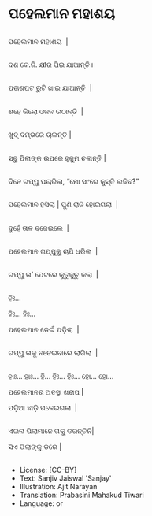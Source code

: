 # ପହେଲମାନ ମହାଶୟ

##
ପହେଲମାନ ମହାଶୟ  |

##
ଦଶ କେ.ଜି. କ୍ଷୀର ପିଇ ଯାଆନ୍ତି। 

##
ପଚାଶପଟ ରୁଟି ଖାଇ ଯାଆନ୍ତି  |

##
ଶହେ କିଲୋ ଓଜନ ଉଠାନ୍ତି  |

##
ଖୁବ୍‌ ଦମ୍ଭରେ ଚାଲନ୍ତି |  

##
ସବୁ ପିଲାଙ୍କ ଉପରେ ହୁକୁମ ଚଲାନ୍ତି |  

##
ଦିନେ ଗପ୍ପୁ ପଚାରିଲା, “ମୋ ସାଂଗେ କୁସ୍ତି ଲଢିବ?” 

##
ପହେଲମାନ ହସିଲା | ପୁଣି ରାଜି ହୋଇଗଲା  |

##
ଦୁହେଁ ତାଳ ବଜେଇଲେ  |

##
ପହେଲମାନ ଗପ୍ପୁକୁ ଚାପି ଧରିଲା  |

##
ଗପ୍ପୁ ତା’ ପେଟରେ କୁତୁକୁତୁ କଲା  |

##
ହିଃ... 

ହିଃ... ହିଃ... 

ପହେଲମାନ ଡେଇଁ ପଡ଼ିଲା  |

##
ଗପ୍ପୁ ତାକୁ ନଚେଇବାରେ ଲାଗିଲା  |

##
ହାଃ... ହାଃ... ହି... ହିଃ... ହିଃ... ହୋ... ହୋ... 

ପହେଲମାନର ଅବସ୍ଥା ଖରାପ |

ପଡ଼ିଆ ଛାଡ଼ି ପଳେଇଗଲା  |

##
ଏଇନା ପିଲାମାନେ ତାକୁ ଡରନ୍ତିନି| 

ସିଏ ପିଲାଙ୍କୁ ଡରେ |

##
* License: [CC-BY]
* Text: Sanjiv Jaiswal 'Sanjay'
* Illustration: Ajit Narayan
* Translation: Prabasini Mahakud Tiwari
* Language: or
